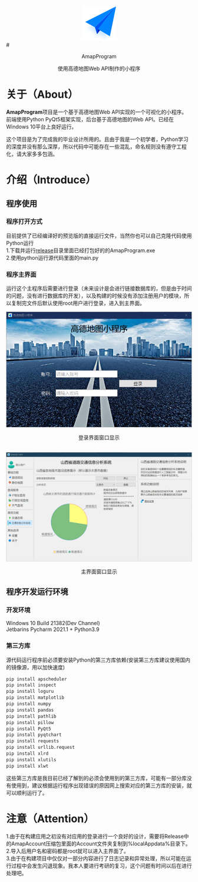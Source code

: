<div align=center><img alt="AmapProgram Logo" src="https://github.com/Gaoyifei1011/AmapProgram/blob/main/Resources/Icon/RoutePlanningLogo.png"/></div>
# <p align="center">AmapProgram</p>
<p align="center">使用高德地图Web API制作的小程序</p>

# 关于（About）

**AmapProgram**项目是一个基于高德地图Web API实现的一个可视化的小程序。前端使用Python PyQt5框架实现，后台基于高德地图的Web API。已经在Windows 10平台上良好运行。<br>

这个项目是为了完成我的毕业设计所用的。且由于我是一个初学者，Python学习的深度并没有那么深厚，所以代码中可能存在一些混乱，命名规则没有遵守工程化，请大家多多包涵。

# 介绍（Introduce）

## 程序使用

### 程序打开方式
目前提供了已经编译好的预览版的直接运行文件，当然你也可以自己克隆代码使用Python运行<br>
1.下载并运行[release](https://github.com/Gaoyifei1011/AmapProgram/releases)目录里面已经打包好的的AmapProgram.exe<br>
2.使用python运行源代码里面的main.py

### 程序主界面 
运行这个主程序后需要进行登录（未来设计是会进行链接数据库的，但是由于时间的问题，没有进行数据库的开发），以及构建的时候没有添加注册用户的模块，所以复制完文件后默认使用root用户进行登录，进入到主界面。<br>
<div align=center><img alt="LoginMainWindow" src="https://github.com/Gaoyifei1011/AmapProgram/blob/main/ScreenShots/LoginMainWindow.png"/></div>
<p align="center">登录界面窗口显示</p><br>

<div align=center><img alt="MainWindow" src="https://github.com/Gaoyifei1011/AmapProgram/blob/main/ScreenShots/MainWindow.png"/></div>
<p align="center">主界面窗口显示</p>

## 程序开发运行环境

### 开发环境
Windows 10 Build 21382(Dev Channel)<br>
Jetbarins Pycharm 2021.1 + Python3.9

### 第三方库
源代码运行程序前必须要安装Python的第三方库依赖(安装第三方库建议使用国内的镜像源，用以加快速度)<br>
```bash
pip install apscheduler
pip install inspect
pip install loguru
pip install matplotlib
pip install numpy
pip install pandas
pip install pathlib
pip install pillow
pip install PyQt5
pip install pyqtchart
pip install requests
pip install urllib.request
pip install xlrd
pip install xlutils
pip install xlwt
```
这些第三方库是我目前已经了解到的必须会使用到的第三方库，可能有一部分库没有使用到，建议根据运行程序出现错误的原因网上搜索对应的第三方库的安装，就可以顺利运行了。

# 注意（Attention）

1.由于在构建应用之初没有对应用的登录进行一个良好的设计，需要将Release中的AmapAccount压缩包里面的Account文件夹复制到%localAppdata%目录下。<br>
2.导入后用户名和密码都是root就可以进入主界面了。<br>
3.由于在构建项目中仅仅对一部分内容进行了日志记录和异常处理，所以可能在运行过程中会发生闪退现象。我本人要进行考研的复习，这个问题有时间以后在进行处理吧。<br>
